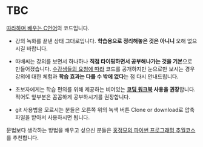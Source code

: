 # TBC
[따라하며 배우는 C언어](https://www.inflearn.com/course/following-c)의 코드입니다.

- 강의 녹화를 끝낸 상태 그대로입니다. **학습용으로 정리해놓은 것은 아니니** 오해 없으시길 바랍니다.

- 따배씨는 강의를 보면서 하나하나 **직접 타이핑하면서 공부해나가는 것을 기본**으로 만들어졌습니다. [수강생들의 요청에 따라](https://cafe.naver.com/jmhonglab/1053) 코드를 공개하지만 눈으로만 보시는 경우 강의에 대한 체험과 **학습 효과는 다를 수 밖에 없다**는 점 다시 안내드립니다.

- 초보자에게는 학습 편의를 위해 제공하는 비어있는 **[코딩 워크북](https://github.com/HongLabInc/TBC-workbook) 사용을 권장**합니다. 적어도 앞부분은 꼼꼼하게 공부하시기를 권장합니다.

- git 사용법을 모르시는 분들은 오른쪽 위의 녹색 버튼 Clone or download로 압축 파일을 받아서 사용하시면 됩니다.

문법보다 생각하는 방법을 배우고 싶으신 분들은 [홍정모의 파이썬 프로그래밍 추월코스](https://honglab.co.kr/courses/python)를 추천합니다.
